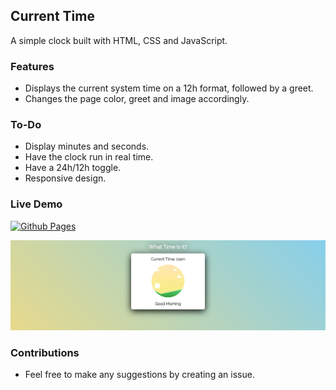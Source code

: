 ## Current Time

A simple clock built with HTML, CSS and JavaScript.

### Features

- Displays the current system time on a 12h format, followed by a greet.
- Changes the page color, greet and image accordingly.

### To-Do

- Display minutes and seconds.
- Have the clock run in real time.
- Have a 24h/12h toggle.
- Responsive design.

### Live Demo

[![Github Pages](https://img.shields.io/badge/github%20pages-121013?style=for-the-badge&logo=github&logoColor=white)](https://rafaelmdasilva.github.io/current-time/)

![Page Preview](./images/preview.png)

### Contributions

- Feel free to make any suggestions by creating an issue.